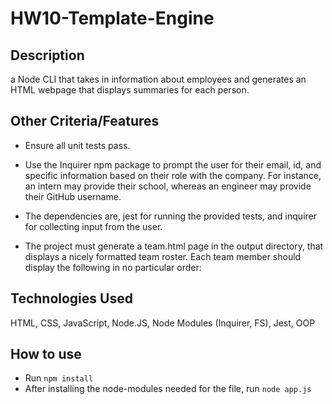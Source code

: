 # HW10-Template-Engine

## Description
a Node CLI that takes in information about employees and generates an HTML webpage that displays summaries for each person. 

## Other Criteria/Features

* Ensure all unit tests pass.

* Use the Inquirer npm package to prompt the user for their email, id, and specific information based on their role with the company. For instance, an intern may provide their school, whereas an engineer may provide their GitHub username.

* The dependencies are, jest for running the provided tests, and inquirer for collecting input from the user.

* The project must generate a team.html page in the output directory, that displays a nicely formatted team roster. Each team member should display the following in no particular order:

## Technologies Used
HTML, CSS, JavaScript, Node.JS, Node Modules (Inquirer, FS), Jest, OOP

## How to use
* Run ```npm install```
* After installing the node-modules needed for the file, run ```node app.js```

